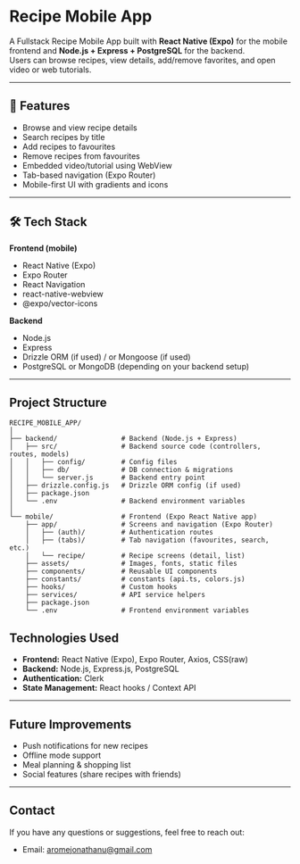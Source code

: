 # Recipe Mobile App 

A Fullstack Recipe Mobile App built with **React Native (Expo)** for the mobile frontend and **Node.js + Express + PostgreSQL** for the backend.  
Users can browse recipes, view details, add/remove favorites, and open video or web tutorials.

---

## 🚀 Features
- Browse and view recipe details
- Search recipes by title
- Add recipes to favourites
- Remove recipes from favourites
- Embedded video/tutorial using WebView
- Tab-based navigation (Expo Router)
- Mobile-first UI with gradients and icons

---

## 🛠️ Tech Stack

**Frontend (mobile)**
- React Native (Expo)
- Expo Router
- React Navigation
- react-native-webview
- @expo/vector-icons

**Backend**
- Node.js
- Express
- Drizzle ORM (if used) / or Mongoose (if used)
- PostgreSQL or MongoDB (depending on your backend setup)

---

## Project Structure

```text
RECIPE_MOBILE_APP/
│
├── backend/                # Backend (Node.js + Express)
│   ├── src/                # Backend source code (controllers, routes, models)
│   │   ├── config/         # Config files
│   │   ├── db/             # DB connection & migrations
│   │   └── server.js       # Backend entry point
│   ├── drizzle.config.js   # Drizzle ORM config (if used)
│   ├── package.json
│   └── .env                # Backend environment variables
│
└── mobile/                 # Frontend (Expo React Native app)
    ├── app/                # Screens and navigation (Expo Router)
    │   ├── (auth)/         # Authentication routes
    │   ├── (tabs)/         # Tab navigation (favourites, search, etc.)
    │   └── recipe/         # Recipe screens (detail, list)
    ├── assets/             # Images, fonts, static files
    ├── components/         # Reusable UI components
    ├── constants/          # constants (api.ts, colors.js)
    ├── hooks/              # Custom hooks
    ├── services/           # API service helpers
    ├── package.json
    └── .env                # Frontend environment variables

```

## Technologies Used

- **Frontend:** React Native (Expo), Expo Router, Axios, CSS(raw)  
- **Backend:** Node.js, Express.js, PostgreSQL
- **Authentication:** Clerk 
- **State Management:** React hooks / Context API  

---

## Future Improvements

- Push notifications for new recipes  
- Offline mode support  
- Meal planning & shopping list  
- Social features (share recipes with friends)  

---

##  Contact

If you have any questions or suggestions, feel free to reach out:  

- Email: aromejonathanu@gmail.com  


